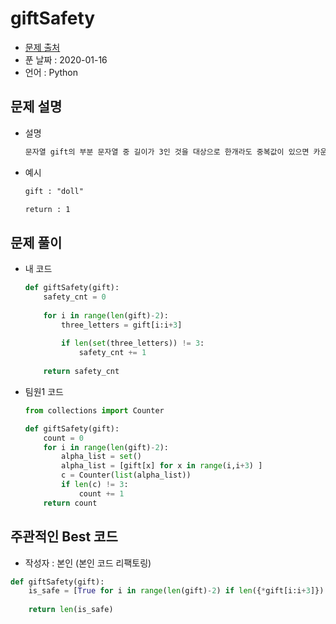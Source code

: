 # giftSafety

* [문제 출처](https://app.codesignal.com/challenge/ueMWmccxYbti63LXA)
* 푼 날짜 : 2020-01-16
* 언어 : Python

## 문제 설명

* 설명

  ```tex
  문자열 gift의 부분 문자열 중 길이가 3인 것을 대상으로 한개라도 중복값이 있으면 카운트 합니다. 
  ```

* 예시

  ```tex
  gift : "doll"
  
  return : 1
  ```
## 문제 풀이

* 내 코드

  ```python
  def giftSafety(gift):
      safety_cnt = 0
      
      for i in range(len(gift)-2):
          three_letters = gift[i:i+3]
              
          if len(set(three_letters)) != 3:
              safety_cnt += 1
              
      return safety_cnt
  ```

* 팀원1 코드

  ```python
  from collections import Counter
  
  def giftSafety(gift):
      count = 0
      for i in range(len(gift)-2):
          alpha_list = set()
          alpha_list = [gift[x] for x in range(i,i+3) ]
          c = Counter(list(alpha_list))
          if len(c) != 3:
              count += 1
      return count
  ```
  

## 주관적인 Best 코드

* 작성자 : 본인 (본인 코드 리팩토링)

```python
def giftSafety(gift):
    is_safe = [True for i in range(len(gift)-2) if len({*gift[i:i+3]})!=3]
    
    return len(is_safe)
```

